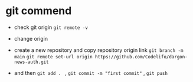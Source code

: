 # git commend 
- check git origin 
`git remote -v`
- change origin

- create a new repository and copy repository origin link
`git branch -m main`
`git remote set-url origin https://github.com/Codelifo/dargon-news-auth.git` 
- and then `git add . ` , `git commit -m "first commit"` , `git push`